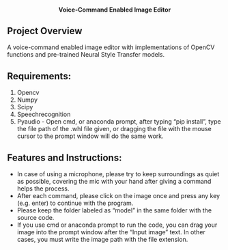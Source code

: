 <h4 align="center">
Voice-Command Enabled Image Editor
</h4>

## Project Overview

A voice-command enabled image editor with implementations of OpenCV functions and pre-trained Neural Style Transfer models.

## Requirements:

1.	Opencv
2.	Numpy
3.	Scipy
4.	Speechrecognition
5.	Pyaudio - Open cmd, or anaconda prompt, after typing “pip install”, type the file path of the .whl file given, or dragging the file with the mouse cursor to the prompt window will do the same work.

## Features and Instructions:

-	In case of using a microphone, please try to keep surroundings as quiet as possible, covering the mic with your hand after giving a command helps the process.
-	After each command, please click on the image once and press any key (e.g. enter) to continue with the program.
-	Please keep the folder labeled as “model” in the same folder with the source code.
-	If you use cmd or anaconda prompt to run the code, you can drag your image into the prompt window after the “Input image” text. In other cases, you must write the image path with the file extension.

